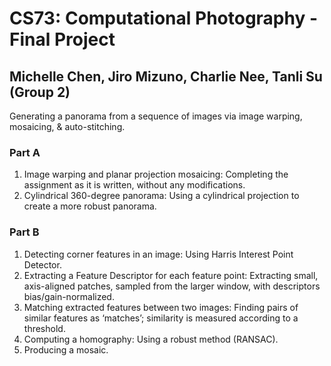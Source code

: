 # CS73: Computational Photography - Final Project
## Michelle Chen, Jiro Mizuno, Charlie Nee, Tanli Su (Group 2)

Generating a panorama from a sequence of images via image warping, mosaicing, & auto-stitching.

### Part A
1. Image warping and planar projection mosaicing: ​Completing the assignment as it is
written, without any modifications.
2. Cylindrical 360-degree panorama: ​Using a cylindrical projection to create a more
robust panorama.

### Part B
1. Detecting corner features in an image: Using Harris Interest Point Detector.
2. Extracting a Feature Descriptor for each feature point: Extracting small, axis-aligned
patches, sampled from the larger window, with descriptors bias/gain-normalized.
3. Matching extracted features between two images: Finding pairs of similar features as
‘matches’; similarity is measured according to a threshold.
4. Computing a homography: Using a robust method (RANSAC).
5. Producing a mosaic.
